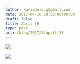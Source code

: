 ```yaml
---
author: karamanis.g@gmail.com
date: 2017-04-16 18:38:00+00:00
draft: false
title: April 16
type: post
url: /blog/2017/4/april-16
---
```




  
   ![](/images/2017-04-16-20174april-16/IMG_0923.jpg)

  

  
   ![](/images/2017-04-16-20174april-16/IMG_0926.jpg)

  


